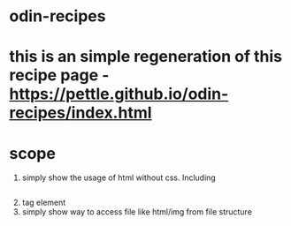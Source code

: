 # odin-recipes

# this is an simple regeneration of this recipe page - https://pettle.github.io/odin-recipes/index.html

# scope
1. simply show the usage of html without css. Including <p> <a> <img> <li> <section> tag element
2. simply show way to access file like html/img from file structure